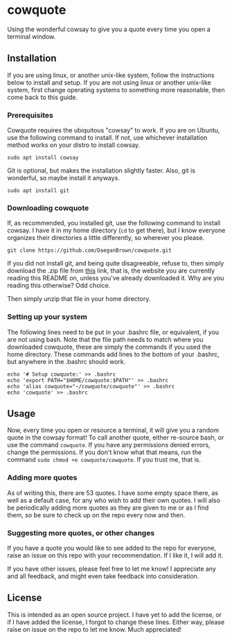 # cowquote
Using the wonderful cowsay to give you a quote every time you open a terminal window. 

## Installation

If you are using linux, or another unix-like system, follow the instructions below to install and setup. If you are not using linux or another unix-like system, first change operating systems to something more reasonable, then come back to this guide.

### Prerequisites

Cowquote requires the ubiquitous "cowsay" to work. If you are on Ubuntu, use the following command to install. If not, use whichever installation method works on your distro to install cowsay.

```
sudo apt install cowsay
```

Git is optional, but makes the installation slightly faster. Also, git is wonderful, so maybe install it anyways.

```
sudo apt install git
```

### Downloading cowquote

If, as recommended, you installed git, use the following command to install cowsay. I have it in my home directory (`cd` to get there), but I know everyone organizes their directories a little differently, so wherever you please. 

```
git clone https://github.com/DaeganBrown/cowquote.git
```

If you did not install git, and being quite disagreeable, refuse to, then simply download the .zip file from [this](https://github.com/DaeganBrown/cowquote) link, that is, the website you are currently reading this README on, unless you've already downloaded it. Why are you reading this otherwise? Odd choice. 

Then simply unzip that file in your home directory. 

### Setting up your system

The following lines need to be put in your .bashrc file, or equivalent, if you are not using bash. Note that the file path needs to match where you downloaded cowquote, these are simply the commands if you used the home directory. These commands add lines to the bottom of your .bashrc, but anywhere in the .bashrc should work. 

```
echo '# Setup cowquote:' >> .bashrc
echo 'export PATH="$HOME/cowquote:$PATH"' >> .bashrc
echo 'alias cowquote="~/cowquote/cowquote"' >> .bashrc
echo 'cowquote' >> .bashrc
```

## Usage

Now, every time you open or resource a terminal, it will give you a random quote in the cowsay format! To call another quote, either re-source bash, or use the command `cowquote`. If you have any permissions denied errors, change the permissions. If you don't know what that means, run the command `sudo chmod +e cowquote/cowquote`. If you trust me, that is. 

### Adding more quotes

As of writing this, there are 53 quotes. I have some empty space there, as well as a default case, for any who wish to add their own quotes. I will also be periodically adding more quotes as they are given to me or as I find them, so be sure to check up on the repo every now and then. 

### Suggesting more quotes, or other changes

If you have a quote you would like to see added to the repo for everyone, raise an issue on this repo with your recommendation. If I like it, I will add it. 

If you have other issues, please feel free to let me know! I appreciate any and all feedback, and might even take feedback into consideration. 

## License

This is intended as an open source project. I have yet to add the license, or if I have added the license, I forgot to change these lines. Either way, please raise on issue on the repo to let me know. 
Much appreciated!